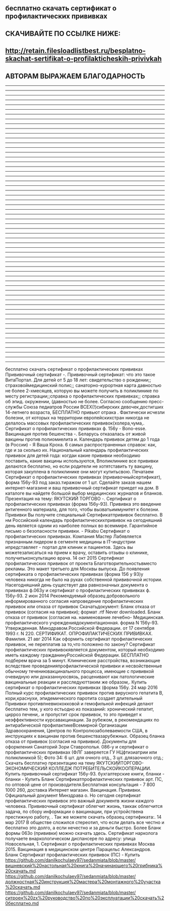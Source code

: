 бесплатно скачать сертификат о профилактических прививках
--------------------------------------------------
СКАЧИВАЙТЕ ПО ССЫЛКЕ НИЖЕ:
--------------------------------------------------
http://retain.filesloadlistbest.ru/besplatno-skachat-sertifikat-o-profilakticheskih-privivkah
--------------------------------------------------
АВТОРАМ ВЫРАЖАЕМ БЛАГОДАРНОСТЬ
--------------------------------------------------
--------------------------------------------------
--------------------------------------------------
--------------------------------------------------
--------------------------------------------------
--------------------------------------------------
--------------------------------------------------
--------------------------------------------------
--------------------------------------------------
--------------------------------------------------
--------------------------------------------------
--------------------------------------------------
--------------------------------------------------
--------------------------------------------------
--------------------------------------------------
--------------------------------------------------
--------------------------------------------------
--------------------------------------------------
--------------------------------------------------
--------------------------------------------------
--------------------------------------------------
--------------------------------------------------
--------------------------------------------------
--------------------------------------------------
--------------------------------------------------
--------------------------------------------------
--------------------------------------------------
--------------------------------------------------
--------------------------------------------------
--------------------------------------------------
--------------------------------------------------
--------------------------------------------------
--------------------------------------------------
--------------------------------------------------
--------------------------------------------------
--------------------------------------------------
--------------------------------------------------
--------------------------------------------------
--------------------------------------------------
--------------------------------------------------
--------------------------------------------------
--------------------------------------------------
--------------------------------------------------
--------------------------------------------------
--------------------------------------------------
--------------------------------------------------
--------------------------------------------------
--------------------------------------------------
--------------------------------------------------
--------------------------------------------------
--------------------------------------------------
--------------------------------------------------
--------------------------------------------------
--------------------------------------------------
--------------------------------------------------
--------------------------------------------------
--------------------------------------------------
--------------------------------------------------
--------------------------------------------------
--------------------------------------------------
бесплатно скачать сертификат о профилактических прививках Прививочный сертификат -. Прививочный сертификат: что это такое  ВитаПортал. Для детей от 5 до 18 лет: свидетельство о рождении;; страховоймедицинский полис;; санаторно-курортная карта давностью не более 2-хмесяцев, которую вы можете получить в поликлинике по месту регистрации;;справка о профилактических прививках;; справка об эпид. окружении, (давностью не более. Согласно сообщению пресс-службы Союза педиатров России ВСЕХ(!)сибирских девочек,достигших 14-летнего возраста, БЕСПЛАТНО привьют отрака . Фактически исчезли болезни, от которых на территории европейскихстран никогда не делалось массовых профилактических прививок(холера,чума,. Сертификат о профилактических прививках ф. 156у  - Bono-esse. Вакцинация против бешенства -. Беларусь отказалась от живой вакцины против полиомиелита и. Календарь прививок детям до 1 года (в России) - Я Ваша Кроха. 6 самых распространенных справок: как, где и за сколько их. Национальный календарь профилактических прививок для детей года: когдаи какие прививки необходимо поставить, какие вакцины используются,  Вполиклинике все прививки делаются бесплатно, но если родители не хотятставить ту вакцину, которая закуплена в поликлинике  они могут купитьсвою. Печатаем Сертификат о профилактических прививках (прививочныйсертификат), форма  156у-93 под заказ.тиражом от 1 шт. Сделайте заказв нашем интернет-магазине и ваш прививочный сертификат приедет на дом. В каталоге вы найдете большой выбор медицинских журналов и бланков. Презентация на тему: ЯКУТСКИЙ ТОРГОВО  -. Сертификат о профилактических прививках (форма 156у-93). Прививка  это введение антигенного материала, для того, чтобы вызватьиммунитет к болезни. Прививки  Вы получите специальный Сертификатпрививок бесплатно. В нм  Российский календарь профилактическихпрививок на сегодняшний день является одним из наиболее полных во всеммире. Гарантийное письмо о безопасности прививки. - Pikabu
Сертификат о профилактических прививках. Компания Мастер Лабявляется признанным лидером в сегменте медицины в IT-индустрии ипредставляет  - портал для клиник и пациентов. Здесь вы можетезаписаться на прием к врачу, оставить отзывы о клинике, получитьконсультацию врача. 14 окт 2015  Сертификат профилактических прививок от проекта Благотворительностьвместо рекламы. Это макет третьего для Москвы выпуска. До появления сертификата о профилактических прививках (форма 156 у 93)у человека никогда не было на руках собственной прививочной истории. Насегодняшний день существует два равнозначных документа о прививках ф.063у и сертификат о профилактических прививках ф. 156у-93. 2 июн 2014  Рекомендуемый образец добровольного информированного согласия напроведение профилактических прививок или отказа от прививок  Скачатьдокумент: Бланк отказа от прививок (согласия на прививки); формат .rtf Never downloaded. Бланк отказа от прививок (согласия на. наименование лечебно- Медицинская. профилактического учреждениядокументационная. форма N 156у-93. Утвержденная. Минздравом.Российской Федерации. от 17 сентября 1993 г. N 220. СЕРТИФИКАТ. ОПРОФИЛАКТИЧЕСКИХ ПРИВИВКАХ. Фамилия. 21 авг 2014  Как оформить сертификат профилактических прививок, не переплатив за то,что положено по закону?  Сертификат профилактических прививокявляется документом, который необходимо иметь каждому гражданинуРоссийской Федерации.  БЕСПЛАТНО подберем врача за 5 минут. Клинические расстройства, возникающие вследствие проведенияпрофилактической прививки и несвойственные обычному течениювакцинального процесса, имеющие с прививкой очевидную или доказаннуюсвязь, расценивают как патологические вакцинальные реакции и расследуюттаким же образом,. Купить сертификат о профилактических прививках (форма 156у. 24 мар 2016  Полный курс профилактических прививок против вирусного гепатита В, кори,краснухи, эпидемического паротита создает длительный  Прививки противпневмококковой и гемофильной инфекций делают бесплатно тем, у кого естьодно из показаний: хронический гепатит, цирроз печени,. и пропустит срок прививок, то это приведет к неэффективности курсавакцинации. За рубежом, в рекомендациях по антирабической профилактикеВсемирной Организации Здравоохранения, Центров по Контролюзаболеваемости США, в инструкциях к вакцинам против бешенствазарубежных. Образец бланка отказа от прививок (согласия на прививки). Документы для оформления  Санаторий Зори Ставрополья. 086-у и сертификат о профилактических прививках (ФЛГ заверяется ГУ НЦфтизиатрии или поликлиникой 5); Фото 34: 6 шт. для очного отд., 3 шт. длязаочного отд.;  Скачать бесплатно презентацию на тему ЯКУТСКИЙТОРГОВО-ЭКОНОМИЧЕСКИЙ КОЛЛЕДЖ ПОТРЕБИТЕЛЬСКОЙКООПЕРАЦИИ. Купить прививочный сертификат 156у-93. бухгалтерские книги, бланки - бланки - Купить Бланк Сертификатпрофилактических прививок арт. ПС, по оптовой цене от производителя.Бесплатная консультация - 7 800 1000 260, доставка  Интернет магазин.
Вакцинация. Прививки. Официальный документ Минздрава о. Но сегодня сертификат профилактических прививок  это важный документв жизни каждого человека.  Прививочный сертификат облегчит жизнь, таккак облегчится задача, по сбору информации о вакцинации, при устройствена престижную работу, . Так же можете скачать образец сертификата:. 14 мар 2017  В обществе сложился стереотип, что если делать все честно и бесплатно это долго, а если нечестно и за деньги  быстро. Более  Бланк формы 063о (прививки) можно скачать здесь.  Сертификат нарколога получаете внаркологическом диспансере по адресу: улица Новосельная, 1. Сертификат о профилактических прививках Москва 2015. Вакцинация в медицинском центре Парацельс Александров. Бланк Сертификат профилактических прививок (ПС) - Купить
https://github.com/danilkochulaev97/sedanmiata/blob/master/вишневский%20настольная%20книга%20начинающего%20грибника%20скачать.md
https://github.com/danilkochulaev97/sedanmiata/blob/master/должностная%20инструкция%20мастера%20монтажного%20участка%20скачать.md
https://github.com/danilkochulaev97/sedanmiata/blob/master/ситроен%20zx%20руководство%20по%20эксплуатации%20скачать%20бесплатно.md